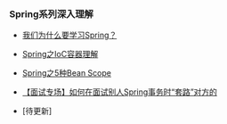 ### Spring系列深入理解

- [我们为什么要学习Spring？](https://mp.weixin.qq.com/s/9mcZ5bwhrQ_sJdK5kFsluA)
- [Spring之IoC容器理解](https://mp.weixin.qq.com/s?__biz=MzU4NzYwNDAwMg==&mid=2247484876&idx=1&sn=14b1e3db07fe81fa20f6ff7ebb1c432e&chksm=fde8cc81ca9f4597762cbe311df716c0d8b5fa49535a9b2f0f59fdd483e6ad33f77ceff89f61&scene=0#rd)
- [Spring之5种Bean Scope](https://mp.weixin.qq.com/s?__biz=MzU4NzYwNDAwMg==&mid=2247484876&idx=2&sn=c21658d9b0c5b8e3fcb05161ed195f7e&chksm=fde8cc81ca9f45976aeb413a17f42c8a0048af4660855e5086dd0a8a51a1c091efea9000dbb3&scene=0#rd)


- [【面试专场】如何在面试别人Spring事务时“套路”对方的](https://mp.weixin.qq.com/s?__biz=MzU4NzYwNDAwMg==&mid=2247485059&idx=1&sn=469edc1e4abe780130234f707f20b042&chksm=fde8cfceca9f46d8afd3b54ee0009270945625682e00182595f90e2420c305771bcc6c776fca&scene=0#rd)

- [待更新]

